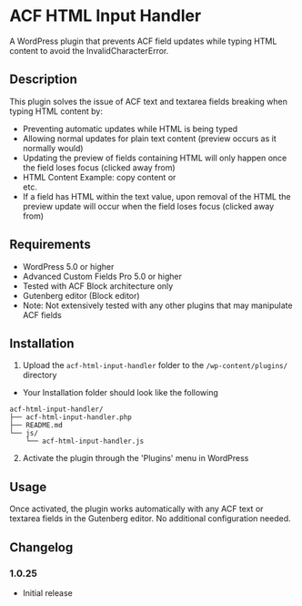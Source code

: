 # ACF HTML Input Handler

A WordPress plugin that prevents ACF field updates while typing HTML content to avoid the InvalidCharacterError.

## Description

This plugin solves the issue of ACF text and textarea fields breaking when typing HTML content by:
- Preventing automatic updates while HTML is being typed
- Allowing normal updates for plain text content (preview occurs as it normally would)
- Updating the preview of fields containing HTML will only happen once the field loses focus (clicked away from)
- HTML Content Example: <span>copy content</span> or <br> etc.
- If a field has HTML within the text value, upon removal of the HTML the preview update will occur when the field loses focus (clicked away from)

## Requirements

- WordPress 5.0 or higher
- Advanced Custom Fields Pro 5.0 or higher
- Tested with ACF Block architecture only
- Gutenberg editor (Block editor)
- Note: Not extensively tested with any other plugins that may manipulate ACF fields

## Installation

1. Upload the `acf-html-input-handler` folder to the `/wp-content/plugins/` directory

- Your Installation folder should look like the following
```
acf-html-input-handler/
├── acf-html-input-handler.php
├── README.md
└── js/
    └── acf-html-input-handler.js
```
2. Activate the plugin through the 'Plugins' menu in WordPress

## Usage

Once activated, the plugin works automatically with any ACF text or textarea fields in the Gutenberg editor. No additional configuration needed.

## Changelog

### 1.0.25
- Initial release

